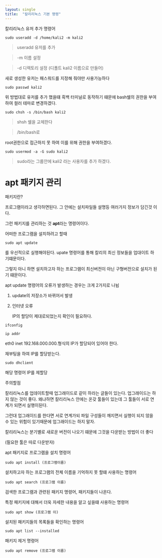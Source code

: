 ```yaml
---
layout: single
title:  "칼리리눅스 기본 명령" 
---
```


칼리리눅스 유저 추가 명령어

```
sudo useradd -d /home/kali2 -m kali2
```

> useradd 유저를 추가 

> -m 이름 설정

> -d 디렉토리 설정 (디폴트 kali2 이름으로 만들어)

새로 생성한 유저는 패스워드를 지정해 줘야만 사용가능하다

```
sudo passwd kali2
```

위 방법대로 유저를 추가 했을떄 흑백 터미널로 동작하기 떄문에 bash쉘의 권한을 부여하여 컬러 테마로 변경하겠다.

```
sudo chsh -s /bin/bash kali2
```

> shsh 쉘을 교체한다 

> /bin/bash로

root권한으로 접근하지 못 하여 이를 위해 권한을 부여하겠다.

```
sudo usermod -a -G sudo kali2
```

> sudo라는 그룹안에 kali2 라는 사용자를 추가 하겠다.

# apt 패키지 관리

패키지란? 

프로그램이라고 생각하면된다. 그 안에는 설치파일들 설명등 여러가지 정보가 담긴것 이다.

그런 패키지를 관리하는 것 **apt**라는 명령어이다.

어떠한 프로그램을 설치하려고 할때 

```
sudo apt update
```

를 우선적으로 실행해야된다. upate 명령어를 통해 칼리의 최신 정보들을 업대이트 하기떄문이다. 

그렇지 아니 하면 설치하고자 하는 프로그램이 최신버전이 아닌 구형버전으로 설치가 된기 떄문이다.

apt update 명령어의 오류가 발생하는 경우는 크게 2가지로 나뉨

1. update의 저장소가 바뀌어서 발생

2. 인터넷 오류 
   
   IP의 할당이 제대로되었는지 확인이 필요하다.

```
ifconfig
```

```
ip addr
```

eth0 inet 192.168.000.000.형식의 IP가 할당되어 있어야 한다. 

재부팅을 하여 IP를 할당받는다.

```
sudo dhclient 
```

해당 명령어 IP를 제할당

주의할점

칼리리눅스를 업데이트할때 업그래이드로 같이 하라는 글들이 있는다. 업그래이드는 하지 않는 것이 좋다. 왜냐하면 칼리리눅스 안에는 온갖 툴들이 있는데 그 툴들이 서로 연계가 되면서 실행이된다.

그런대 업그래이드를 한다면 서로 연계가되 파일 구성들이 깨지면서 실행이 되지 않을 수 있는 위험이 있기때문에 업그래이드는 하지 말자.

칼리리눅스는 분기별로 새로운 버전이 나오기 떄문에 그것을 다운받는 방법이 더 좋다 

(필요한 툴은 따로 다운받자)

apt 패키지로 프로그램을 설치 명령어

```
sudo apt install (프로그램이름)
```

설치하고자 하는 프로그램의 전체 이름을 기억하지 못 할떄 사용하는 명령어

```
sudo apt search (프로그램 이름)
```

검색한 프로그램과 관련된 패키지 명령어, 패키지들이 나온다.

특정 패키지에 대해서 더욱 자세한 내용을 알고 싶을떄 사용하는 명령어

```
sudo apt show (프로그램 이)
```

 설치된 패키지들의 목록들을 확인하는 명령어

```
sudo apt list --installed
```

패키지 제거 명령어

```
sudo apt remove (프로그램 이름)
```
